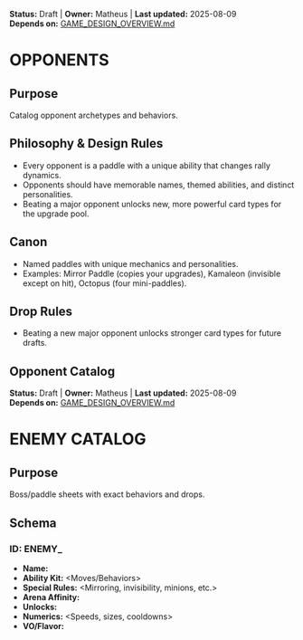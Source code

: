 <!-- AI-DIRECTIVE: Single source of truth. Keep this file self-contained.
If changing mechanics, update CORE_LOOP.md and CARDS_CATALOG.md references.
Never invent new mechanics not listed here without adding them to GAME_DESIGN_OVERVIEW.md and ROADMAP.md. -->

**Status:** Draft | **Owner:** Matheus | **Last updated:** 2025-08-09  
**Depends on:** [GAME_DESIGN_OVERVIEW.md](./GAME_DESIGN_OVERVIEW.md)

# OPPONENTS
## Purpose
Catalog opponent archetypes and behaviors.
## Philosophy & Design Rules
- Every opponent is a paddle with a unique ability that changes rally dynamics.
- Opponents should have memorable names, themed abilities, and distinct personalities.
- Beating a major opponent unlocks new, more powerful card types for the upgrade pool.
## Canon
- Named paddles with unique mechanics and personalities.
- Examples: Mirror Paddle (copies your upgrades), Kamaleon (invisible except on hit), Octopus (four mini-paddles).
## Drop Rules
- Beating a new major opponent unlocks stronger card types for future drafts.

## Opponent Catalog

<!-- AI-DIRECTIVE: Single source of truth. Keep this file self-contained.
If changing mechanics, update CORE_LOOP.md and CARDS_CATALOG.md references.
Never invent new mechanics not listed here without adding them to GAME_DESIGN_OVERVIEW.md and ROADMAP.md. -->

**Status:** Draft | **Owner:** Matheus | **Last updated:** 2025-08-09  
**Depends on:** [GAME_DESIGN_OVERVIEW.md](./GAME_DESIGN_OVERVIEW.md)

# ENEMY CATALOG
## Purpose
Boss/paddle sheets with exact behaviors and drops.
## Schema
### ID: ENEMY_<ID>
- **Name:** <Name>
- **Ability Kit:** <Moves/Behaviors>
- **Special Rules:** <Mirroring, invisibility, minions, etc.>
- **Arena Affinity:** <Preferred arenas>
- **Unlocks:** <Cards or mechanics unlocked on first defeat>
- **Numerics:** <Speeds, sizes, cooldowns>
- **VO/Flavor:** <Optional>
